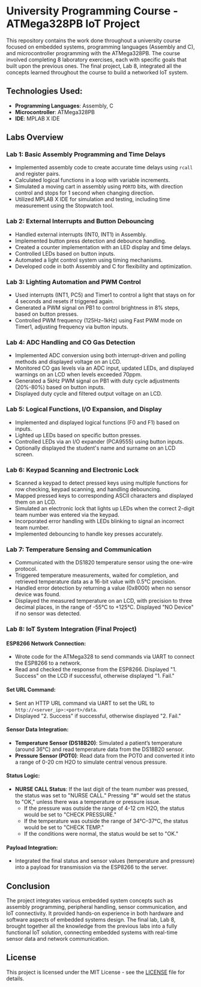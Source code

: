 # University Programming Course - ATMega328PB IoT Project

This repository contains the work done throughout a university course focused on embedded systems, programming languages (Assembly and C), and microcontroller programming with the ATMega328PB. The course involved completing 8 laboratory exercises, each with specific goals that built upon the previous ones. The final project, Lab 8, integrated all the concepts learned throughout the course to build a networked IoT system.

## Technologies Used:
- **Programming Languages**: Assembly, C
- **Microcontroller**: ATMega328PB
- **IDE**: MPLAB X IDE

## Labs Overview

### Lab 1: Basic Assembly Programming and Time Delays
- Implemented assembly code to create accurate time delays using `rcall` and register pairs.
- Calculated logical functions in a loop with variable increments.
- Simulated a moving cart in assembly using `PORTD` bits, with direction control and stops for 1 second when changing direction.
- Utilized MPLAB X IDE for simulation and testing, including time measurement using the Stopwatch tool.

### Lab 2: External Interrupts and Button Debouncing
- Handled external interrupts (INT0, INT1) in Assembly.
- Implemented button press detection and debounce handling.
- Created a counter implementation with an LED display and time delays.
- Controlled LEDs based on button inputs.
- Automated a light control system using timing mechanisms.
- Developed code in both Assembly and C for flexibility and optimization.

### Lab 3: Lighting Automation and PWM Control
- Used interrupts (INT1, PC5) and Timer1 to control a light that stays on for 4 seconds and resets if triggered again.
- Generated a PWM signal on PB1 to control brightness in 8% steps, based on button presses.
- Controlled PWM frequency (125Hz–1kHz) using Fast PWM mode on Timer1, adjusting frequency via button inputs.

### Lab 4: ADC Handling and CO Gas Detection
- Implemented ADC conversion using both interrupt-driven and polling methods and displayed voltage on an LCD.
- Monitored CO gas levels via an ADC input, updated LEDs, and displayed warnings on an LCD when levels exceeded 70ppm.
- Generated a 5kHz PWM signal on PB1 with duty cycle adjustments (20%-80%) based on button inputs.
- Displayed duty cycle and filtered output voltage on an LCD.

### Lab 5: Logical Functions, I/O Expansion, and Display
- Implemented and displayed logical functions (F0 and F1) based on inputs.
- Lighted up LEDs based on specific button presses.
- Controlled LEDs via an I/O expander (PCA9555) using button inputs.
- Optionally displayed the student's name and surname on an LCD screen.

### Lab 6: Keypad Scanning and Electronic Lock
- Scanned a keypad to detect pressed keys using multiple functions for row checking, keypad scanning, and handling debouncing.
- Mapped pressed keys to corresponding ASCII characters and displayed them on an LCD.
- Simulated an electronic lock that lights up LEDs when the correct 2-digit team number was entered via the keypad.
- Incorporated error handling with LEDs blinking to signal an incorrect team number.
- Implemented debouncing to handle key presses accurately.

### Lab 7: Temperature Sensing and Communication
- Communicated with the DS1820 temperature sensor using the one-wire protocol.
- Triggered temperature measurements, waited for completion, and retrieved temperature data as a 16-bit value with 0.5°C precision.
- Handled error detection by returning a value (0x8000) when no sensor device was found.
- Displayed the measured temperature on an LCD, with precision to three decimal places, in the range of -55°C to +125°C. Displayed "NO Device" if no sensor was detected.

### Lab 8: IoT System Integration (Final Project)
#### ESP8266 Network Connection:
- Wrote code for the ATMega328 to send commands via UART to connect the ESP8266 to a network.
- Read and checked the response from the ESP8266. Displayed "1. Success" on the LCD if successful, otherwise displayed "1. Fail."

#### Set URL Command:
- Sent an HTTP URL command via UART to set the URL to `http://<server_ip>:<port>/data`.
- Displayed "2. Success" if successful, otherwise displayed "2. Fail."

#### Sensor Data Integration:
- **Temperature Sensor (DS18B20)**: Simulated a patient’s temperature (around 36°C) and read temperature data from the DS18B20 sensor.
- **Pressure Sensor (POT0)**: Read data from the POT0 and converted it into a range of 0-20 cm H2O to simulate central venous pressure.

#### Status Logic:
- **NURSE CALL Status**: If the last digit of the team number was pressed, the status was set to "NURSE CALL." Pressing "#" would set the status to "OK," unless there was a temperature or pressure issue.
  - If the pressure was outside the range of 4-12 cm H2O, the status would be set to "CHECK PRESSURE."
  - If the temperature was outside the range of 34°C–37°C, the status would be set to "CHECK TEMP."
  - If the conditions were normal, the status would be set to "OK."

#### Payload Integration:
- Integrated the final status and sensor values (temperature and pressure) into a payload for transmission via the ESP8266 to the server.

## Conclusion

The project integrates various embedded system concepts such as assembly programming, peripheral handling, sensor communication, and IoT connectivity. It provided hands-on experience in both hardware and software aspects of embedded systems design. The final lab, Lab 8, brought together all the knowledge from the previous labs into a fully functional IoT solution, connecting embedded systems with real-time sensor data and network communication.

## License

This project is licensed under the MIT License - see the [LICENSE](LICENSE) file for details.
